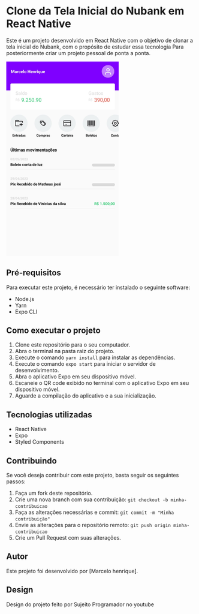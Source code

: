 # Clone da Tela Inicial do Nubank em React Native

Este é um projeto desenvolvido em React Native com o objetivo de clonar a tela inicial do Nubank, com o propósito de estudar essa tecnologia
Para posteriormente criar um projeto pessoal de ponta a ponta.

<img src="./imgPreview.jpeg" alt="Preview do projeto" width="300"/>

## Pré-requisitos

Para executar este projeto, é necessário ter instalado o seguinte software:

- Node.js
- Yarn
- Expo CLI

## Como executar o projeto

1. Clone este repositório para o seu computador.
2. Abra o terminal na pasta raiz do projeto.
3. Execute o comando `yarn install` para instalar as dependências.
4. Execute o comando `expo start` para iniciar o servidor de desenvolvimento.
5. Abra o aplicativo Expo em seu dispositivo móvel.
6. Escaneie o QR code exibido no terminal com o aplicativo Expo em seu dispositivo móvel.
7. Aguarde a compilação do aplicativo e a sua inicialização.

## Tecnologias utilizadas

- React Native
- Expo
- Styled Components

## Contribuindo

Se você deseja contribuir com este projeto, basta seguir os seguintes passos:

1. Faça um fork deste repositório.
2. Crie uma nova branch com sua contribuição: `git checkout -b minha-contribuicao`
3. Faça as alterações necessárias e commit: `git commit -m "Minha contribuição"`
4. Envie as alterações para o repositório remoto: `git push origin minha-contribuicao`
5. Crie um Pull Request com suas alterações.

## Autor

Este projeto foi desenvolvido por [Marcelo henrique].

## Design

Design do projeto feito por Sujeito Programador no youtube


